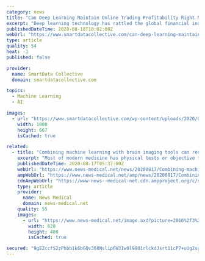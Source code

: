 ```yaml
---
category: news
title: "Can Deep Learning Maintain Online Trading Profitability Right Now?"
excerpt: "Deep learning technology has rattled the global financial industry in both positive and negative ways. On the one hand, deep learning technology has considerably improved market efficiency. Tomiwa, a big data author and expert, claims to have beaten the ..."
publishedDateTime: 2020-08-18T18:02:00Z
webUrl: "https://www.smartdatacollective.com/can-deep-learning-maintain-online-trading-profitability-right-now/"
type: article
quality: 54
heat: -1
published: false

provider:
  name: SmartData Collective
  domain: smartdatacollective.com

topics:
  - Machine Learning
  - AI

images:
  - url: "https://www.smartdatacollective.com/wp-content/uploads/2020/08/deep-learning-and-online-trading.jpg"
    width: 1000
    height: 667
    isCached: true

related:
  - title: "Combining machine learning with brain imaging tools can redefine the standard for diagnosing mental illnesses"
    excerpt: "Most of modern medicine has physical tests or objective techniques to define much of what ails us. Yet, there is currently no blood or genetic test, or impartial procedure that can definitively diagnose a mental illness,"
    publishedDateTime: 2020-08-17T05:37:00Z
    webUrl: "https://www.news-medical.net/news/20200817/Combining-machine-learning-with-brain-imaging-tools-can-redefine-the-standard-for-diagnosing-mental-illnesses.aspx"
    ampWebUrl: "https://www.news-medical.net/amp/news/20200817/Combining-machine-learning-with-brain-imaging-tools-can-redefine-the-standard-for-diagnosing-mental-illnesses.aspx"
    cdnAmpWebUrl: "https://www-news--medical-net.cdn.ampproject.org/c/s/www.news-medical.net/amp/news/20200817/Combining-machine-learning-with-brain-imaging-tools-can-redefine-the-standard-for-diagnosing-mental-illnesses.aspx"
    type: article
    provider:
      name: News Medical
      domain: news-medical.net
    quality: 55
    images:
      - url: "https://www.news-medical.net/image.axd?picture=2016%2f3%2fAbstract_medicine_background-Hilch-1000_f0a8c263e6e04ed18dfcc5ef27c17907-620x480.jpg"
        width: 620
        height: 480
        isCached: true

secured: "9gEZccfS2zPhbb1k6bGQv368Nslip6W3Iw0l98O1rlckdJsrt11cP7+uUg2sgGsPC/072fVndbWP05gqpbo7WHRZTQkjeMRKrljtSWFoTFkFVjtaM1HHgoxScdcyb3FvF9wo+S3/bncGza4TMbB5ulihadiH1DtTrDa7VHud6v4h6xgWQHKUfxn9KR0Vn0igjcvqQrM5KpfRQ4ASkO3Hin7I+jsoB4gvxKDSYNij4BZ0FuHgjRf6Klb7znpxInDN62WQzt8wb57t5NdbwFJY6HCpqowIW4pTuUbSgGOoU0PUAkx4eYVUuX0V7FP6URc/QJ+0NrRMCeI+V11zZDpKew==;pJx9xCTTDRFDiHO6c9v2dw=="
---
```



